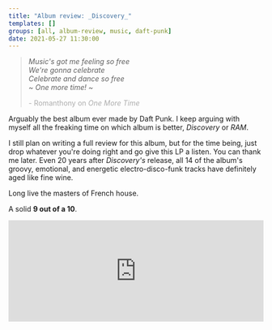 ```yaml
---
title: "Album review: _Discovery_"
templates: []
groups: [all, album-review, music, daft-punk]
date: 2021-05-27 11:30:00
--- 
```

> _Music's got me feeling so free   
We're gonna celebrate  
Celebrate and dance so free  
~ One more time! ~_<p style="opacity: 0.5">- Romanthony on _One More Time_</p>

Arguably the best album ever made by Daft Punk. I keep arguing with myself all the freaking time on which album is better, _Discovery_ or _RAM_.

I still plan on writing a full review for this album, but for the time being, just drop whatever you're doing right and go give this LP a listen. You can thank me later. Even 20 years after _Discovery's_ release, all 14 of the album's groovy, emotional, and energetic electro-disco-funk tracks have definitely aged like fine wine. 

Long live the masters of French house.

A solid **9 out of a 10**. 

<iframe src="https://open.spotify.com/embed/album/2noRn2Aes5aoNVsU6iWThc" width=100% height="200" frameborder="0" allowtransparency="true" allow="encrypted-media"></iframe>